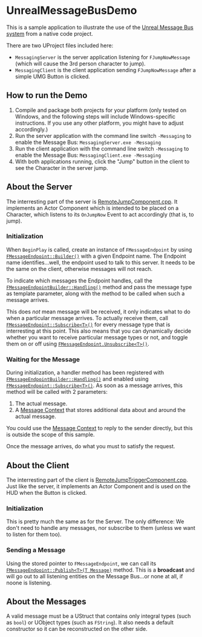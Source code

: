 # UnrealMessageBusDemo
This is a sample application to illustrate the use of the [Unreal Message Bus system](https://docs.unrealengine.com/latest/INT/API/Runtime/Messaging/IMessageBus/index.html) from a native code project.

There are two UProject files included here:
- `MessagingServer` is the server application listening for `FJumpNowMessage` (which will cause the 3rd person character to jump).
- `MessagingClient` is the client application sending `FJumpNowMessage` after a simple UMG Button is clicked.

## How to run the Demo

1. Compile and package both projects for your platform (only tested on Windows, and the following steps will include Windows-specific instructions. If you use any other platform, you might have to adjust accordingly.)
2. Run the server application with the command line switch `-Messaging` to enable the Message Bus: `MessagingServer.exe -Messaging`
3. Run the client application with the command line switch `-Messaging` to enable the Message Bus: `MessagingClient.exe -Messaging`
4. With both applications running, click the "Jump" button in the client to see the Character in the server jump.

## About the Server
The interresting part of the server is [RemoteJumpComponent.cpp](blob/master/MessagingServer/Source/MessagingServer/RemoteJumpComponent.cpp).
It implements an Actor Component which is intended to be placed on a Character, which listens to its `OnJumpNow` Event to act accordingly (that is, to jump).

### Initialization
When `BeginPlay` is called, create an instance of `FMessageEndpoint` by using [`FMessageEndpoint::Builder()`](https://docs.unrealengine.com/latest/INT/API/Runtime/Messaging/Helpers/FMessageEndpointBuilder/index.html) with a given Endpoint name.
The Endpoint name identifies...well, the endpoint used to talk to this server.
It needs to be the same on the client, otherwise messages will not reach.

To indicate which messages the Endpoint handles, call the [`FMessageEndpointBuilder::Handling()`](https://docs.unrealengine.com/latest/INT/API/Runtime/Messaging/Helpers/FMessageEndpointBuilder/Handling/2/index.html) method and pass the message type as template parameter, along with the method to be called when such a message arrives.

This does _not_ mean message will be received, it only indicates what to do when a particular message arrives.
To actually receive them, call [`FMessageEndpoint::Subscribe<T>()`](https://docs.unrealengine.com/latest/INT/API/Runtime/Messaging/Helpers/FMessageEndpoint/Subscribe/1/index.html) for every message type that is interresting at this point.
This also means that you can dynamically decide whether you want to receive particular message types or not, and toggle them on or off using [`FMessageEndpoint.Unsubscribe<T>()`](https://docs.unrealengine.com/latest/INT/API/Runtime/Messaging/Helpers/FMessageEndpoint/Unsubscribe/2/index.html).

### Waiting for the Message
During initialization, a handler method has been registered with [`FMessageEndpointBuilder::Handling()`](https://docs.unrealengine.com/latest/INT/API/Runtime/Messaging/Helpers/FMessageEndpointBuilder/Handling/2/index.html) and enabled using [`FMessageEndpoint::Subscribe<T>()`](https://docs.unrealengine.com/latest/INT/API/Runtime/Messaging/Helpers/FMessageEndpoint/Subscribe/1/index.html).
As soon as a message arrives, this method will be called with 2 parameters:

1. The actual message.
2. A [Message Context](https://docs.unrealengine.com/latest/INT/API/Runtime/Messaging/IMessageContext/index.html) that stores additional data about and around the actual message.

You could use the [Message Context](https://docs.unrealengine.com/latest/INT/API/Runtime/Messaging/IMessageContext/index.html) to reply to the sender directly, but this is outside the scope of this sample.

Once the message arrives, do what you must to satisfy the request.

## About the Client
The interresting part of the client is [RemoteJumpTriggerComponent.cpp](blob/master/MessagingClient/Source/MessagingClient/RemoteJumpTriggerComponent.cpp).
Just like the server, it implements an Actor Component and is used on the HUD when the Button is clicked.

### Initialization
This is pretty much the same as for the Server. The only difference: We don't need to handle any messages, nor subscribe to them (unless we want to listen for them too).

### Sending a Message
Using the stored pointer to `FMessageEndpoint`, we can call its [`FMessageEndpoint::Publish<T>(T Message)`](https://docs.unrealengine.com/latest/INT/API/Runtime/Messaging/Helpers/FMessageEndpoint/Publish/1/index.html) method.
This is a **broadcast** and will go out to all listening entities on the Message Bus...or none at all, if noone is listening.

## About the Messages
A valid message must be a UStruct that contains only integral types (such as `bool`) or UObject types (such as `FString`).
It also needs a default constructor so it can be reconstructed on the other side.

